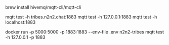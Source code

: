 brew install hivemq/mqtt-cli/mqtt-cli

mqtt test -h tribes.n2n2.chat:1883
mqtt test -h 127.0.0.1:1883
mqtt test -h localhost:1883

docker run -p 5000:5000 -p 1883:1883 --env-file .env n2n2-tribes
mqtt test -h 127.0.0.1 -p 1883
